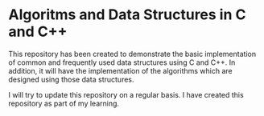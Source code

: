 # Algoritms and Data Structures in C and C++


This repository has been created to demonstrate the basic implementation of common and frequently used data structures using C and C++. In addition, it will have the implementation of the algorithms which are designed using those data structures. 


I will try to update this repository on a regular basis. I have created this repository as part of my learning.
